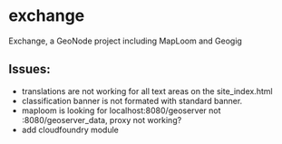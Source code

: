 # exchange
Exchange, a GeoNode project including MapLoom and Geogig

## Issues:
+ translations are not working for all text areas on the site_index.html
+ classification banner is not formated with standard banner.
+ maploom is looking for localhost:8080/geoserver not :8080/geoserver_data, proxy not working?
+ add cloudfoundry module
